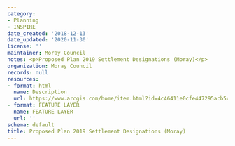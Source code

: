 ```yaml
---
category:
- Planning
- INSPIRE
date_created: '2018-12-13'
date_updated: '2020-11-30'
license: ''
maintainer: Moray Council
notes: <p>Proposed Plan 2019 Settlement Designations (Moray)</p>
organization: Moray Council
records: null
resources:
- format: html
  name: Description
  url: https://www.arcgis.com/home/item.html?id=4c46411e0cfe447295acb5c95fff862a
- format: FEATURE LAYER
  name: FEATURE LAYER
  url: ''
schema: default
title: Proposed Plan 2019 Settlement Designations (Moray)
---
```

